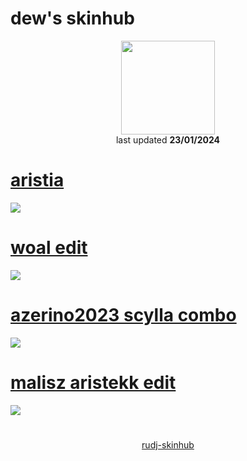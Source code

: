# dew's skinhub
<p align="center">
<a href="https://osu.ppy.sh/users/19794515">
  <img src="https://a.ppy.sh/19794515"  
       width="150"
       height="150"></a>
<br>
last updated <b>23/01/2024</b>
</p>

# [aristia](https://github.com/ryancranie/skinhub/raw/tyfh/player/dew/aristia.osk)
[![](https://i.imgur.com/uEECqtk.jpeg)](https://github.com/ryancranie/skinhub/raw/tyfh/player/dew/aristia.osk)

# [woal edit](https://github.com/ryancranie/skinhub/raw/tyfh/player/dew/woal%20edit.osk)
[![](https://i.imgur.com/S4yTKw6.jpeg)](https://github.com/ryancranie/skinhub/raw/tyfh/player/dew/woal%20edit.osk)

# [azerino2023 scylla combo](https://github.com/ryancranie/skinhub/raw/tyfh/player/dew/azerino2023%20scylla%20combo.osk)
[![](https://i.imgur.com/C2msZNg.jpeg)](https://github.com/ryancranie/skinhub/raw/tyfh/player/dew/azerino2023%20scylla%20combo.osk)

# [malisz aristekk edit](https://github.com/ryancranie/skinhub/raw/tyfh/player/dew/malisz%20aristekk%20edit.osk)
[![](https://i.imgur.com/EhayyAC.jpeg)](https://github.com/ryancranie/skinhub/raw/tyfh/player/dew/malisz%20aristekk%20edit.osk)

#
<p align="center">
  <a href="README.md">rudj-skinhub</a>
 </p>

